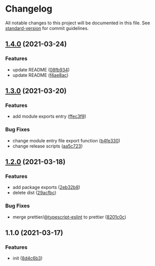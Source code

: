 # Changelog

All notable changes to this project will be documented in this file. See [standard-version](https://github.com/conventional-changelog/standard-version) for commit guidelines.

## [1.4.0](https://github.com/islizeqiang/code-fabric/compare/v1.3.0...v1.4.0) (2021-03-24)


### Features

* update README ([08fb934](https://github.com/islizeqiang/code-fabric/commit/08fb934429a3ee23248dc84133a383416b65a11a))
* update README ([f4ae8ac](https://github.com/islizeqiang/code-fabric/commit/f4ae8acdbd0b9f93e67e7d4d93a76bb1a41cf7bc))

## [1.3.0](https://github.com/islizeqiang/code-fabric/compare/v1.2.0...v1.3.0) (2021-03-20)


### Features

* add module exports entry ([ffec3f9](https://github.com/islizeqiang/code-fabric/commit/ffec3f99af1937a122ac4e9bca0a594c525b8fb0))


### Bug Fixes

* change module entry file export function ([b4fe330](https://github.com/islizeqiang/code-fabric/commit/b4fe330cc1dfb5867079fc2f7a07e8008cd27e1c))
* change release scripts ([aa5c723](https://github.com/islizeqiang/code-fabric/commit/aa5c72354d98469fd5c8a806fb20bc2ed50f1694))

## [1.2.0](https://github.com/islizeqiang/code-fabric/compare/v1.1.0...v1.2.0) (2021-03-18)


### Features

* add package exports ([2eb32b8](https://github.com/islizeqiang/code-fabric/commit/2eb32b8c9c5e23b4706093132c6bb8e7c272127b))
* delete dist ([29acfbc](https://github.com/islizeqiang/code-fabric/commit/29acfbc315e8726f8556d0addfea1ccc0805d5b9))


### Bug Fixes

* merge prettier/[@typescript-eslint](https://github.com/typescript-eslint) to prettier ([8201c0c](https://github.com/islizeqiang/code-fabric/commit/8201c0cced6575ba6f6fa92b0c59c20e477b112e))

## 1.1.0 (2021-03-17)


### Features

* init ([8d4c6b3](https://github.com/islizeqiang/code-fabric/commit/8d4c6b32b029680aafc8a6d4d12a492f0bac640d))
